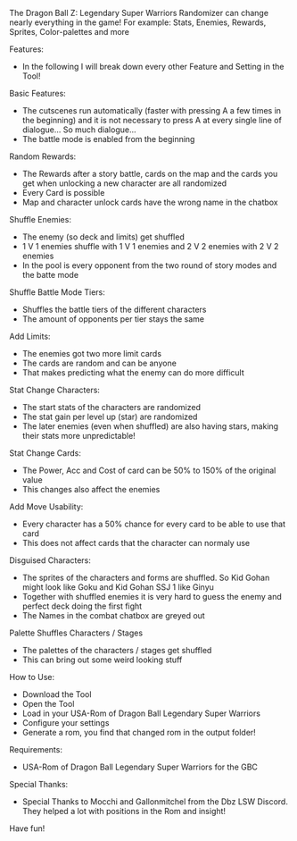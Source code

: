 The Dragon Ball Z: Legendary Super Warriors Randomizer can change nearly everything in the game!
For example: Stats, Enemies, Rewards, Sprites, Color-palettes and more 

Features:
- In the following I will break down every other Feature and Setting in the Tool!

Basic Features:
- The cutscenes run automatically (faster with pressing A a few times in the beginning) and it is not necessary to press A at every single line of dialogue... So much dialogue...
- The battle mode is enabled from the beginning

Random Rewards:
- The Rewards after a story battle, cards on the map and the cards you get when unlocking a new character are all randomized 
- Every Card is possible
- Map and character unlock cards have the wrong name in the chatbox

Shuffle Enemies:
- The enemy (so deck and limits) get shuffled
- 1 V 1 enemies shuffle with 1 V 1 enemies and 2 V 2 enemies with 2 V 2 enemies
- In the pool is every opponent from the two round of story modes and the batte mode

Shuffle Battle Mode Tiers:
- Shuffles the battle tiers of the different characters 
- The amount of opponents per tier stays the same

Add Limits:
- The enemies got two more limit cards
- The cards are random and can be anyone
- That makes predicting what the enemy can do more difficult

Stat Change Characters:
- The start stats of the characters are randomized
- The stat gain per level up (star) are randomized
- The later enemies (even when shuffled) are also having stars, making their stats more unpredictable!

Stat Change Cards:
- The Power, Acc and Cost of card can be 50% to 150% of the original value
- This changes also affect the enemies

Add Move Usability:
- Every character has a 50% chance for every card to be able to use that card
- This does not affect cards that the character can normaly use

Disguised Characters:
- The sprites of the characters and forms are shuffled. So Kid Gohan might look like Goku and Kid Gohan SSJ 1 like Ginyu
- Together with shuffled enemies it is very hard to guess the enemy and perfect deck doing the first fight
- The Names in the combat chatbox are greyed out

Palette Shuffles Characters / Stages
- The palettes of the characters / stages get shuffled
- This can bring out some weird looking stuff


How to Use:
- Download the Tool
- Open the Tool
- Load in your USA-Rom of Dragon Ball Legendary Super Warriors
- Configure your settings
- Generate a rom, you find that changed rom in the output folder!

Requirements:
- USA-Rom of Dragon Ball Legendary Super Warriors for the GBC

Special Thanks:
- Special Thanks to Mocchi and Gallonmitchel from the Dbz LSW Discord. They helped a lot with positions in the Rom and insight!

Have fun!
